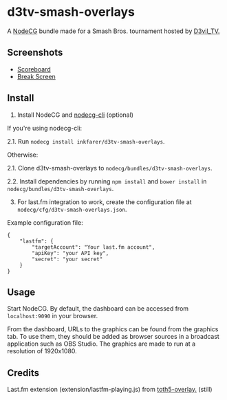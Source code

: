 # d3tv-smash-overlays

A [NodeCG](http://github.com/nodecg/nodecg) bundle made for a Smash Bros. tournament hosted by [D3vil_TV.](https://www.twitch.tv/d3vil_tv)

## Screenshots

* [Scoreboard](https://i.imgur.com/MphvvtS.png)
* [Break Screen](https://i.imgur.com/jzSGzWQ.jpg)

## Install

1. Install NodeCG and [nodecg-cli](https://github.com/nodecg/nodecg-cli) (optional)

If you're using nodecg-cli:

2.1. Run `nodecg install inkfarer/d3tv-smash-overlays`.

Otherwise:

2.1. Clone d3tv-smash-overlays to `nodecg/bundles/d3tv-smash-overlays`.

2.2. Install dependencies by running `npm install` and `bower install` in `nodecg/bundles/d3tv-smash-overlays`.

3. For last.fm integration to work, create the configuration file at `nodecg/cfg/d3tv-smash-overlays.json`.

Example configuration file:
```
{
	"lastfm": {
		"targetAccount": "Your last.fm account",
		"apiKey": "your API key",
		"secret": "your secret"
	}
}
```

## Usage

Start NodeCG. By default, the dashboard can be accessed from `localhost:9090` in your browser.

From the dashboard, URLs to the graphics can be found from the graphics tab. To use them, they should be added as browser sources in a broadcast application such as OBS Studio. The graphics are made to run at a resolution of 1920x1080.

## Credits

Last.fm extension (extension/lastfm-playing.js) from [toth5-overlay.](https://github.com/TipoftheHats/toth5-overlay) (still)